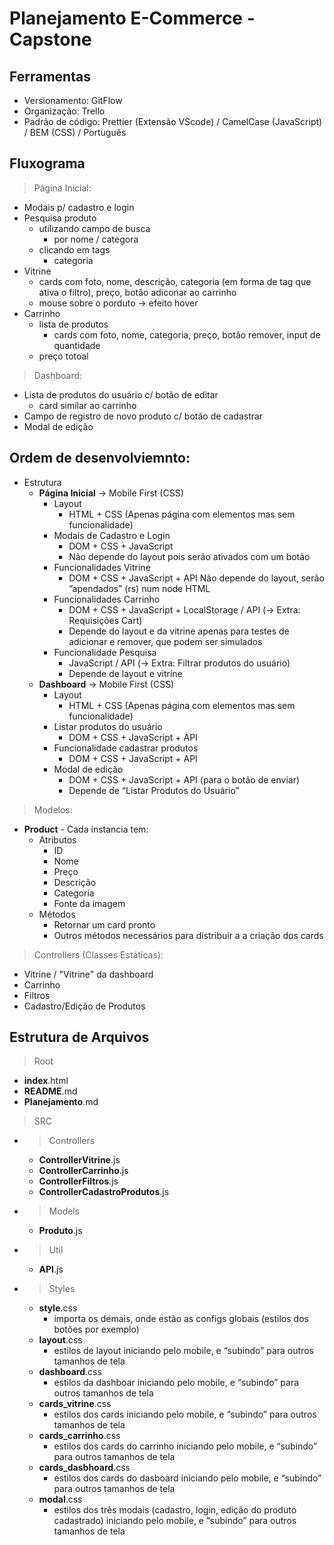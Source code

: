 # Planejamento E-Commerce - Capstone

## Ferramentas
- Versionamento: GitFlow
- Organização: Trello
- Padrão de código: Prettier (Extensão VScode) / CamelCase (JavaScript) / BEM (CSS) / Português

## Fluxograma
> Página Inicial:
- Modais p/ cadastro e login
- Pesquisa produto
  - utilizando campo de busca
    - por nome / categora 
  - clicando em tags
    - categoria
- Vitrine
  - cards com foto, nome, descrição, categoria (em forma de tag que ativa o filtro), preço, botão adiconar ao carrinho
  - mouse sobre o porduto -> efeito hover
- Carrinho
  - lista de produtos
    - cards com foto, nome, categoria, preço, botão remover, input de quantidade
  - preço totoal

> Dashboard:
- Lista de produtos do usuário c/ botão de editar
  - card similar ao carrinho
- Campo de registro de novo produto c/ botão de cadastrar
- Modal de edição

## Ordem de desenvolviemnto:
- Estrutura
  - **Página Inicial** -> Mobile First (CSS)
    - Layout 
      - HTML + CSS (Apenas página com elementos mas sem funcionalidade)
    - Modais de Cadastro e Login 
      - DOM + CSS + JavaScript
      - Não depende do layout pois serão ativados com um botão
    - Funcionalidades Vitrine
      - DOM + CSS + JavaScript + API
      Não depende do layout, serão ”apendados” (rs) num node HTML
    - Funcionalidades Carrinho
      - DOM + CSS + JavaScript + LocalStorage / API (-> Extra: Requisições Cart)
      - Depende do layout e da vitrine apenas para testes de adicionar e remover, que podem ser simulados
    - Funcionalidade Pesquisa
      - JavaScript / API (-> Extra: Filtrar produtos do usuário)
      - Depende de layout e vitrine
  - **Dashboard** -> Mobile First (CSS)
    - Layout
      - HTML + CSS (Apenas página com elementos mas sem funcionalidade)
    - Listar produtos do usuário
      - DOM + CSS + JavaScript + API
    - Funcionalidade cadastrar produtos
      - DOM + CSS + JavaScript + API
    - Modal de edição
      - DOM + CSS + JavaScript + API (para o botão de enviar)
      - Depende de “Listar Produtos do Usuário”

> Modelos:
- **Product** - Cada instancia tem:
  - Atributos
    - ID 
    - Nome 
    - Preço 
    - Descrição 
    - Categoria
    - Fonte da imagem
  - Métodos
    - Retornar um card pronto
    - Outros métodos necessários para distribuir a a criação dos cards

> Controllers (Classes Estáticas):
- Vitrine / "Vitrine" da dashboard
- Carrinho
- Filtros
- Cadastro/Edição de Produtos


## Estrutura de Arquivos
> Root
- **index**.html
- **README**.md
- **Planejamento**.md
> SRC
- > Controllers
  - **ControllerVitrine**.js
  - **ControllerCarrinho**.js
  - **ControllerFiltros**.js
  - **ControllerCadastroProdutos**.js
- > Models
  - **Produto**.js
- > Util
  - **API**.js
- > Styles
  - **style**.css 
    - importa os demais, onde estão as configs globais (estilos dos botões por exemplo)
  - **layout**.css 
    - estilos de layout iniciando pelo mobile, e “subindo” para outros tamanhos de tela
  - **dashboard**.css 
    - estilos da dashboar iniciando pelo mobile, e “subindo” para outros tamanhos de tela
  - **cards_vitrine**.css 
    - estilos dos cards iniciando pelo mobile, e “subindo” para outros tamanhos de tela
  - **cards_carrinho**.css 
    - estilos dos cards do carrinho iniciando pelo mobile, e “subindo” para outros tamanhos de tela
  - **cards_dasbhoard**.css 
    - estilos dos cards do dasboard iniciando pelo mobile, e “subindo” para outros tamanhos de tela
  - **modal**.css 
    - estilos dos três modais (cadastro, login, edição do produto cadastrado) iniciando pelo mobile, e “subindo” para outros tamanhos de tela


